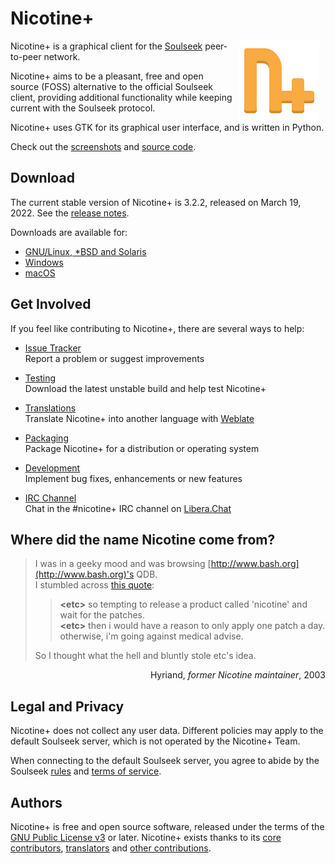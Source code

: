 # Nicotine+

<img src="pynicotine/gtkgui/icons/hicolor/scalable/apps/org.nicotine_plus.Nicotine.svg" align="right" width="128" height="128" style="margin: 0 10px">

Nicotine+ is a graphical client for the [Soulseek](https://www.slsknet.org/) peer-to-peer network.

Nicotine+ aims to be a pleasant, free and open source (FOSS) alternative to the official Soulseek client, providing additional functionality while keeping current with the Soulseek protocol.

Nicotine+ uses GTK for its graphical user interface, and is written in Python.

Check out the [screenshots](data/screenshots/SCREENSHOTS.md) and [source code](https://github.com/nicotine-plus/nicotine-plus).
<br clear="right">


## Download

The current stable version of Nicotine+ is 3.2.2, released on March 19, 2022. See the [release notes](NEWS.md).

Downloads are available for:

 * [GNU/Linux, *BSD and Solaris](doc/DOWNLOADS.md#gnulinux-bsd-solaris)
 * [Windows](doc/DOWNLOADS.md#windows)
 * [macOS](doc/DOWNLOADS.md#macos)


## Get Involved

If you feel like contributing to Nicotine+, there are several ways to help:

 * [Issue Tracker](https://github.com/nicotine-plus/nicotine-plus/issues)  
   Report a problem or suggest improvements

 * [Testing](doc/TESTING.md)  
   Download the latest unstable build and help test Nicotine+

 * [Translations](doc/TRANSLATIONS.md)  
   Translate Nicotine+ into another language with [Weblate](https://hosted.weblate.org/engage/nicotine-plus)

 * [Packaging](doc/PACKAGING.md)  
   Package Nicotine+ for a distribution or operating system

 * [Development](doc/DEVELOPING.md)  
   Implement bug fixes, enhancements or new features

 * [IRC Channel](https://web.libera.chat/?channel=#nicotine+)  
   Chat in the #nicotine+ IRC channel on [Libera.Chat](https://libera.chat/)


## Where did the name Nicotine come from?

> I was in a geeky mood and was browsing [http://www.bash.org](http://www.bash.org)'s QDB.  
I stumbled across [this quote](http://www.bash.org/?10159):  
>> **\<etc>** so tempting to release a product called 'nicotine' and wait for the patches.  
>> **\<etc>** then i would have a reason to only apply one patch a day. otherwise, i'm going against medical advise.  
>
> So I thought what the hell and bluntly stole etc's idea.  

<p align="right">Hyriand, <i>former Nicotine maintainer</i>, 2003</p>


## Legal and Privacy

Nicotine+ does not collect any user data. Different policies may apply to the default Soulseek server, which is not operated by the Nicotine+ Team.

When connecting to the default Soulseek server, you agree to abide by the Soulseek [rules](https://www.slsknet.org/news/node/681) and [terms of service](https://www.slsknet.org/news/node/682).


## Authors

Nicotine+ is free and open source software, released under the terms of the [GNU Public License v3](https://www.gnu.org/licenses/gpl-3.0-standalone.html) or later. Nicotine+ exists thanks to its [core contributors](AUTHORS.md), [translators](TRANSLATORS.md) and [other contributions](https://github.com/nicotine-plus/nicotine-plus/graphs/contributors).
